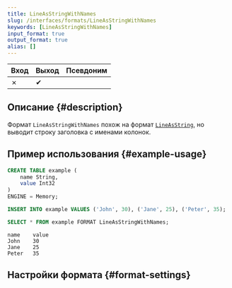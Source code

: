 ```yaml
---
title: LineAsStringWithNames
slug: /interfaces/formats/LineAsStringWithNames
keywords: [LineAsStringWithNames]
input_format: true
output_format: true
alias: []
---
```


| Вход | Выход | Псевдоним |
|-------|--------|-------|
| ✗     | ✔      |       |

## Описание {#description}

Формат `LineAsStringWithNames` похож на формат [`LineAsString`](./LineAsString.md), но выводит строку заголовка с именами колонок.

## Пример использования {#example-usage}

```sql title="Запрос"
CREATE TABLE example (
    name String,
    value Int32
)
ENGINE = Memory;

INSERT INTO example VALUES ('John', 30), ('Jane', 25), ('Peter', 35);

SELECT * FROM example FORMAT LineAsStringWithNames;
```

```response title="Ответ"
name	value
John	30
Jane	25
Peter	35
```

## Настройки формата {#format-settings}
